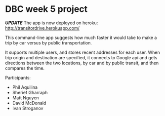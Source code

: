 DBC week 5 project
==================

***UPDATE***
The app is now deployed on heroku: http://transitordrive.herokuapp.com/

This command-line app suggests how much faster it would take to make a trip by car versus by public transportation.

It supports multiple users, and stores recent addresses for each user. When trip origin and destination are specified, it connects to Google api and gets directions between the two locations, by car and by public transit, and then compares the time.

Participants:

- Phil Aquilina
- Sherief Gharraph
- Matt Nguyen
- David McDonald
- Ivan Stroganov
